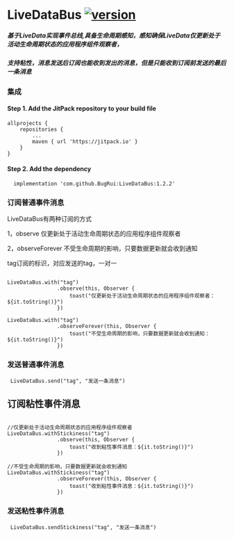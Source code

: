 # LiveDataBus [![version](https://jitpack.io/v/BugRui/LiveDataBus.svg)](https://jitpack.io/#BugRui/LiveDataBus/1.2.0)

##### 基于LiveData实现事件总线,具备生命周期感知，感知确保LiveData仅更新处于活动生命周期状态的应用程序组件观察者，
##### 支持粘性，消息发送后订阅也能收到发出的消息，但是只能收到订阅前发送的最后一条消息




### 集成
#### Step 1. Add the JitPack repository to your build file
```
allprojects {
	repositories {
		...
		maven { url 'https://jitpack.io' }
	}
}

```
####  Step 2. Add the dependency
```
  implementation 'com.github.BugRui:LiveDataBus:1.2.2'
```


### 订阅普通事件消息

LiveDataBus有两种订阅的方式

1，observe 仅更新处于活动生命周期状态的应用程序组件观察者

2，observeForever 不受生命周期的影响，只要数据更新就会收到通知

tag订阅的标识，对应发送的tag，一对一

```

LiveDataBus.with("tag")
                .observe(this, Observer {
                    toast("仅更新处于活动生命周期状态的应用程序组件观察者：${it.toString()}")
                })
		
LiveDataBus.with("tag")
                .observeForever(this, Observer {
                    toast("不受生命周期的影响，只要数据更新就会收到通知：${it.toString()}")
                })
```

### 发送普通事件消息
```
 LiveDataBus.send("tag", "发送一条消息")

```
## 订阅粘性事件消息
```

//仅更新处于活动生命周期状态的应用程序组件观察者
LiveDataBus.withStickiness("tag")
                .observe(this, Observer {
                    toast("收到粘性事件消息：${it.toString()}")
                })
		
//不受生命周期的影响，只要数据更新就会收到通知	
LiveDataBus.withStickiness("tag")
                .observeForever(this, Observer {
                    toast("收到粘性事件消息：${it.toString()}")
                })
```

### 发送粘性事件消息
```
 LiveDataBus.sendStickiness("tag", "发送一条消息")
```



